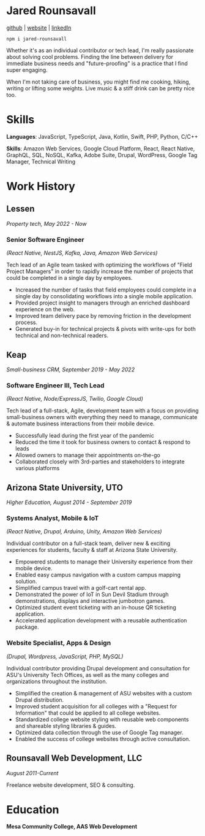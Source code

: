 ﻿
# Jared Rounsavall

[github](https://github.com/jrounsav) | [website](http://jaredrounsavall.com) | [linkedIn](https://www.linkedin.com/in/jared-rounsavall-a73b6858)

```
npm i jared-rounsavall
```

Whether it's as an individual contributor or tech lead, I'm really passionate about solving cool problems. Finding the line between delivery for immediate business needs and "future-proofing" is a practice that I find super engaging.

When I'm not taking care of business, you might find me cooking, hiking, writing or lifting some weights. Live music & a stiff drink can be pretty nice too.

# Skills

**Languages**: JavaScript, TypeScript, Java, Kotlin, Swift, PHP, Python, C/C++

**Skills**: Amazon Web Services, Google Cloud Platform, React, React Native, GraphQL, SQL, NoSQL, Kafka, Adobe Suite, Drupal, WordPress, Google Tag Manager, Technical Writing

# Work History

## **Lessen**
*Property tech, May 2022 - Now*

### Senior Software Engineer

*(React Native, NestJS, Kafka, Java, Amazon Web Services)*

Tech lead of an Agile team tasked with optimizing the workflows of "Field Project Managers" in order to rapidly increase the number of projects that could be completed in a single day by employees.

- Increased the number of tasks that field employees could complete in a single day by consolidating workflows into a single mobile application.
- Provided project insight to managers through an enriched dashboard experience on the web.
- Improved team delivery pace by removing friction in the development process.
- Generated buy-in for technical projects & pivots with write-ups for both technical and non-technical readers.

## **Keap**
*Small-business CRM, September 2019 - May 2022*

### Software Engineer III, Tech Lead

*(React Native, Node/ExpressJS, Twilio, Google Cloud)*

Tech lead of a full-stack, Agile, development team with a focus on providing small-business owners with everything they need to manage, communicate & automate business interactions from their mobile device.

- Successfully lead during the first year of the pandemic
- Reduced the time it took for business owners to contact & respond to leads
- Allowed owners to manage their appointments on-the-go
- Collaborated closely with 3rd-parties and stakeholders to integrate various platforms

## **Arizona State University, UTO**
*Higher Education, August 2014 - September 2019*

### Systems Analyst, Mobile & IoT

_(React Native, Drupal, Arduino, Unity, Amazon Web Services)_

Individual contributor on a full-stack team, deliver new & exciting experiences for students, faculty & staff at Arizona State University.

- Empowered students to manage their University experience from their mobile device.
- Enabled easy campus navigation with a custom campus mapping solution. 
- Simplified campus travel with a golf-cart rental app.
- Demonstrated the power of IoT in Sun Devil Stadium through demonstrations, displays and interactive jumbotron games.
- Optimized student event ticketing with an in-house QR ticketing application.
- Accelerated application development with a reusable authentication package.
 
### Website Specialist, Apps & Design

*(Drupal, Wordpress, JavaScript, PHP, MySQL)*

Individual contributor providing Drupal development and consultation for ASU's University Tech Offices, as well as the many colleges and organizations throughout the institution.

- Simplified the creation & management of ASU websites with a custom Drupal distribution. 
- Improved student acquisition for all colleges with a "Request for Information" that could be applied to all college websites.
- Standardized college website styling with reusable web components and shareable styling libraries & guides.
- Optimized data collection through the use of Google Tag manager.
- Enabled the success of college websites through active consultation.

## **Rounsavall Web Development, LLC**
*August 2011-Current*

Freelance website development, SEO & consulting.

# Education

**Mesa Community College, AAS Web Development**
